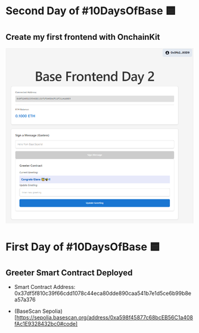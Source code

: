 # Second Day of #10DaysOfBase 🟦
## Create my first frontend with OnchainKit
![Base Fronted Day 2](image.png)

# First Day of #10DaysOfBase 🟦
## Greeter Smart Contract Deployed
* Smart Contract Address: 0x37df5f810c39f66cdd1078c44eca80dde890caa541b7e1d5ce6b99b8ea57a376

* (BaseScan Sepolia)[https://sepolia.basescan.org/address/0xa598f45877c68bcEB56C1a408fAc1E9328432bc0#code]
